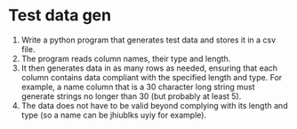 # Test data gen

1. Write a python program that generates test data and stores it in a csv file.
1. The program reads column names, their type and length.
1. It then generates data in as many rows as needed, ensuring that each 
column contains data compliant with the specified length and type. For example, 
a name column that is a 30 character long string must generate strings no 
longer than 30 (but probably at least 5).
1. The data does not have to be valid beyond complying with its length and
type (so a name can be jhiublks uyiy for example).
